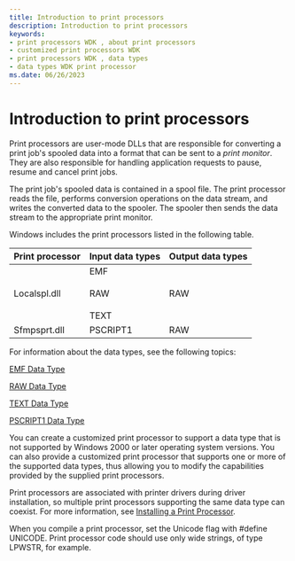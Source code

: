 ```yaml
---
title: Introduction to print processors
description: Introduction to print processors
keywords:
- print processors WDK , about print processors
- customized print processors WDK
- print processors WDK , data types
- data types WDK print processor
ms.date: 06/26/2023
---
```


# Introduction to print processors

Print processors are user-mode DLLs that are responsible for converting a print job's spooled data into a format that can be sent to a *print monitor*. They are also responsible for handling application requests to pause, resume and cancel print jobs.

The print job's spooled data is contained in a spool file. The print processor reads the file, performs conversion operations on the data stream, and writes the converted data to the spooler. The spooler then sends the data stream to the appropriate print monitor.

Windows includes the print processors listed in the following table.

| Print processor | Input data types | Output data types |
|--|--|--|
| Localspl.dll | EMF<br><br>RAW<br><br>TEXT | RAW |
| Sfmpsprt.dll | PSCRIPT1 | RAW |

For information about the data types, see the following topics:

[EMF Data Type](emf-data-type.md)

[RAW Data Type](raw-data-type.md)

[TEXT Data Type](text-data-type.md)

[PSCRIPT1 Data Type](pscript1-data-type.md)

You can create a customized print processor to support a data type that is not supported by Windows 2000 or later operating system versions. You can also provide a customized print processor that supports one or more of the supported data types, thus allowing you to modify the capabilities provided by the supplied print processors.

Print processors are associated with printer drivers during driver installation, so multiple print processors supporting the same data type can coexist. For more information, see [Installing a Print Processor](installing-a-print-processor.md).

When you compile a print processor, set the Unicode flag with \#define UNICODE. Print processor code should use only wide strings, of type LPWSTR, for example.
